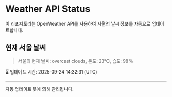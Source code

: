 
# Weather API Status

이 리포지토리는 OpenWeather API를 사용하여 서울의 날씨 정보를 자동으로 업데이트합니다.

## 현재 서울 날씨
> 서울의 현재 날씨: overcast clouds, 온도: 23°C, 습도: 98%

⏳ 업데이트 시간: 2025-09-24 14:32:31 (UTC)

---
자동 업데이트 봇에 의해 관리됩니다.
